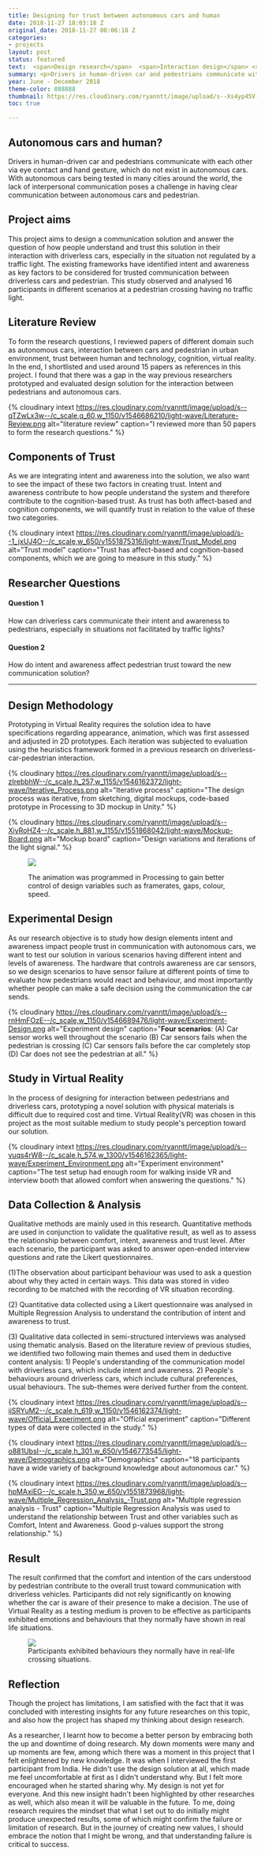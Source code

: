 ```yaml
---
title: Designing for trust between autonomous cars and human
date: 2018-11-27 18:03:18 Z
original_date: 2018-11-27 08:06:18 Z
categories:
- projects
layout: post
status: featured
text:  <span>Design research</span>  <span>Interaction design</span> <span>Lighting design</span>
summary: <p>Drivers in human-driven car and pedestrians communicate with each other via eye contact and hand gesture, which do not exist in autonomous cars. With autonomous cars being tested in many cities around the world, the lack of interpersonal communication poses a challenge in having clear communication between autonomous cars and pedestrian.</p> <p>This project aims to design a communication solution and answer the question of how people understand and trust this solution in their interaction with driverless cars, especially in the situation not regulated by a traffic light.</p>
year: June - December 2018
theme-color: 888888
thumbnail: https://res.cloudinary.com/ryanntt/image/upload/s--Xs4yp45V--/c_fill,h_1082,w_1536/v1548480050/light-wave/light-wave-thumbnail.png
toc: true

---
```

 
## Autonomous cars and human?

Drivers in human-driven car and pedestrians communicate with each other via eye contact and hand gesture, which do not exist in autonomous cars. With autonomous cars being tested in many cities around the world, the lack of interpersonal communication poses a challenge in having clear communication between autonomous cars and pedestrian.

## Project aims

This project aims to design a communication solution and answer the question of how people understand and trust this solution in their interaction with driverless cars, especially in the situation not regulated by a traffic light. The existing frameworks have identified intent and awareness as key factors to be considered for trusted communication between driverless cars and pedestrian. This study observed and analysed 16 participants in different scenarios at a pedestrian crossing having no traffic light.

## Literature Review

To form the research questions, I reviewed papers of different domain such as autonomous cars, interaction between cars and pedestrian in urban environment, trust between human and technology, cognition, virtual reality. In the end, I shortlisted and used around 15 papers as references in this project. I found that there was a gap in the way previous researchers prototyped and evaluated design solution for the interaction between pedestrians and autonomous cars.

{% cloudinary intext https://res.cloudinary.com/ryanntt/image/upload/s--qTZwLx3w--/c_scale,q_60,w_1150/v1546686210/light-wave/Literature-Review.png alt="literature review" caption="I reviewed more than 50 papers to form the research questions." %}

## Components of Trust

As we are integrating intent and awareness into the solution, we also want to see the impact of these two factors in creating trust. Intent and awareness contribute to how people understand the system and therefore contribute to the cognition-based trust. As trust has both affect-based and cognition components, we will quantify trust in relation to the value of these two categories.

{% cloudinary intext https://res.cloudinary.com/ryanntt/image/upload/s--1_jxUJ4O--/c_scale,w_650/v1551875316/light-wave/Trust_Model.png alt="Trust model" caption="Trust has affect-based and cognition-based components, which we are going to measure in this study." %}

## Researcher Questions

#### Question 1

How can driverless cars communicate their intent and awareness to pedestrians, especially in situations not facilitated by traffic lights?

#### Question 2
    
How do intent and awareness affect pedestrian trust toward the new communication solution?

---

## Design Methodology

Prototyping in Virtual Reality requires the solution idea to have specifications regarding appearance, animation, which was first assessed and adjusted in 2D prototypes. Each iteration was subjected to evaluation using the heuristics framework formed in a previous research on driverless-car-pedestrian interaction.

{% cloudinary https://res.cloudinary.com/ryanntt/image/upload/s--zIrebbhW--/c_scale,h_257,w_1155/v1546162372/light-wave/Iterative_Process.png alt="Iterative process" caption="The design process was iterative, from sketching, digital mockups, code-based prototype in Processing to 3D mockup in Unity." %}

<div class="spacer-block-2"></div>

{% cloudinary https://res.cloudinary.com/ryanntt/image/upload/s--XiyRoHZ4--/c_scale,h_881,w_1155/v1551868042/light-wave/Mockup-Board.png alt="Mockup board" caption="Design variations and iterations of the light signal." %}

<figure class="text-width">
  <img src="https://res.cloudinary.com/ryanntt/image/upload/v1551870663/light-wave/Processing-Animation.gif">
  <figcaption><p>The animation was programmed in Processing to gain better control of design variables such as framerates, gaps, colour, speed.</p></figcaption>
</figure>

## Experimental Design

As our research objective is to study how design elements intent and awareness impact people trust in communication with autonomous cars, we want to test our solution in various scenarios having different intent and levels of awareness. The hardware that controls awareness are car sensors, so we design scenarios to have sensor failure at different points of time to evaluate how pedestrians would react and behaviour, and most importantly whether people can make a safe decision using the communication the car sends.

<div class="spacer-block-1"></div>

{% cloudinary https://res.cloudinary.com/ryanntt/image/upload/s--rnHmFOzE--/c_scale,w_1150/v1546689476/light-wave/Experiment-Design.png alt="Experiment design" caption="<b>Four scenarios</b>: (A) Car sensor works well throughout the scenario (B) Car sensors fails when the pedestrian is crossing (C) Car sensors fails before the car completely stop (D) Car does not see the pedestrian at all." %}

## Study in Virtual Reality

In the process of designing for interaction between pedestrians and driverless cars, prototyping a novel solution with physical materials is difficult due to required cost and time. Virtual Reality(VR) was chosen in this project as the most suitable medium to study people's perception toward our solution.

<div class="spacer-block-1"></div>

{% cloudinary intext https://res.cloudinary.com/ryanntt/image/upload/s--vuqs4rW8--/c_scale,h_574,w_1300/v1546162365/light-wave/Experiment_Environment.png alt="Experiment environment" caption="The test setup had enough room for walking inside VR and interview booth that allowed comfort when answering the questions." %}

<div class="spacer-block-2"></div>

## Data Collection & Analysis

Qualitative methods are mainly used in this research. Quantitative methods are used in conjunction to validate the qualitative result, as well as to assess the relationship between comfort, intent, awareness and trust level. After each scenario, the participant was asked to answer open-ended interview questions and rate the Likert questionnaires.

(1)The observation about participant behaviour was used to ask a question about why they acted in certain ways. This data was stored in video recording to be matched with the recording of VR situation recording.

(2) Quantitative data collected using a Likert questionnaire was analysed in Multiple Regression Analysis to understand the contribution of intent and awareness to trust.

(3) Qualitative data collected in semi-structured interviews was analysed using thematic
analysis. Based on the literature review of previous studies, we identified two following main themes and used them in deductive content analysis: 1) People's understanding of the communication model with driverless cars, which include intent and awareness. 2) People's behaviours around driverless cars, which include cultural preferences, usual behaviours. The sub-themes were derived further from the content.

<div class="spacer-block-1"></div>

{% cloudinary intext https://res.cloudinary.com/ryanntt/image/upload/s--ijSRYuM2--/c_scale,h_619,w_1150/v1546162374/light-wave/Official_Experiment.png alt="Official experiment" caption="Different types of data were collected in the study." %}

<div class="spacer-block-2"></div>

<div class="spacer-block-1"></div>

{% cloudinary intext https://res.cloudinary.com/ryanntt/image/upload/s--o881UbsI--/c_scale,h_301,w_650/v1546773545/light-wave/Demographics.png alt="Demographics" caption="18 participants have a wide variety of background knowledge about autonomous car." %}

{% cloudinary intext https://res.cloudinary.com/ryanntt/image/upload/s--hpMAxiEG--/c_scale,h_350,w_650/v1551873968/light-wave/Multiple_Regression_Analysis_-Trust.png alt="Multiple regression analysis - Trust" caption="Multiple Regression Analysis was used to understand the relationship between Trust and other variables such as Comfort, Intent and Awareness. Good p-values support the strong relationship." %}

<div class="spacer-block-2"></div>

## Result

The result confirmed that the comfort and intention of the cars understood by pedestrian contribute to the overall trust toward communication with driverless vehicles. Participants did not rely significantly on knowing whether the car is aware of their presence to make a decision. The use of Virtual Reality as a testing medium is proven to be effective as participants exhibited emotions and behaviours that they normally have shown in real life situations.

<figure class="text-width">
  <img src="https://res.cloudinary.com/ryanntt/image/upload/s--yylWKt9l--/v1546692777/light-wave/Study_Footage.gif">
  <figcaption>Participants exhibited behaviours they normally have in real-life crossing situations.</figcaption>
</figure>

## Reflection

Though the project has limitations, I am satisfied with the fact that it was concluded with interesting insights for any future researches on this topic, and also how the project has shaped my thinking about design research.

As a researcher, I learnt how to become a better person by embracing both the up and downtime of doing research. My down moments were many and up moments are few, among which there was a moment in this project that I felt enlightened by new knowledge. It was when I interviewed the first participant from India. He didn't use the design solution at all, which made me feel uncomfortable at first as I didn't understand why. But I felt more encouraged when he started sharing why. My design is not yet for everyone. And this new insight hadn't been highlighted by other researches as well, which also mean it will be valuable in the future. To me, doing research requires the mindset that what I set out to do initially might produce unexpected results, some of which might confirm the failure or limitation of research. But in the journey of creating new values, I should embrace the notion that I might be wrong, and that understanding failure is critical to success.